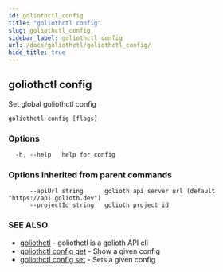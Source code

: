 ```yaml
---
id: goliothctl_config
title: "goliothctl config"
slug: goliothctl_config
sidebar_label: goliothctl config
url: /docs/goliothctl/goliothctl_config/
hide_title: true
---
```

## goliothctl config

Set global goliothctl config

```
goliothctl config [flags]
```

### Options

```
  -h, --help   help for config
```

### Options inherited from parent commands

```
      --apiUrl string      golioth api server url (default "https://api.golioth.dev")
      --projectId string   golioth project id
```

### SEE ALSO

* [goliothctl](/docs/goliothctl/goliothctl/)	 - goliothctl is a golioth API cli
* [goliothctl config get](/docs/goliothctl/goliothctl_config_get/)	 - Show a given config
* [goliothctl config set](/docs/goliothctl/goliothctl_config_set/)	 - Sets a given config

